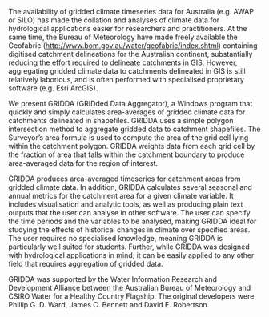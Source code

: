 The availability of gridded climate timeseries data for Australia (e.g. AWAP or SILO) has made the collation and analyses of climate data for hydrological applications easier for researchers and practitioners. At the same time, the Bureau of Meteorology have made freely available the Geofabric (http://www.bom.gov.au/water/geofabric/index.shtml) containing digitised catchment delineations for the Australian continent, substantially reducing the effort required to delineate catchments in GIS. However, aggregating gridded climate data to catchments delineated in GIS is still relatively laborious, and is often performed with specialised proprietary software (e.g. Esri ArcGIS).

We present GRIDDA (GRIDded Data Aggregator), a Windows program that quickly and simply calculates area-averages of gridded climate data for catchments delineated in shapefiles. GRIDDA uses a simple polygon intersection method to aggregate gridded data to catchment shapefiles. The Surveyor’s area formula is used to compute the area of the grid cell lying within the catchment polygon. GRIDDA weights data from each grid cell by the fraction of area that falls within the catchment boundary to produce area-averaged data for the region of interest.

GRIDDA produces area-averaged timeseries for catchment areas from gridded climate data. In addition, GRIDDA calculates several seasonal and annual metrics for the catchment area for a given climate variable. It includes visualisation and analytic tools, as well as producing plain text outputs that the user can analyse in other software. The user can specify the time periods and the variables to be analysed, making GRIDDA ideal for studying the effects of historical changes in climate over specified areas. The user requires no specialised knowledge, meaning GRIDDA is particularly well suited for students. Further, while GRIDDA was designed with hydrological applications in mind, it can be easily applied to any other field that requires aggregation of gridded data.

GRIDDA was supported by the Water Information Research and Development Alliance between the Australian Bureau of Meteorology and CSIRO Water for a Healthy Country Flagship. The original developers were Phillip G. D. Ward, James C. Bennett and David E. Robertson.
